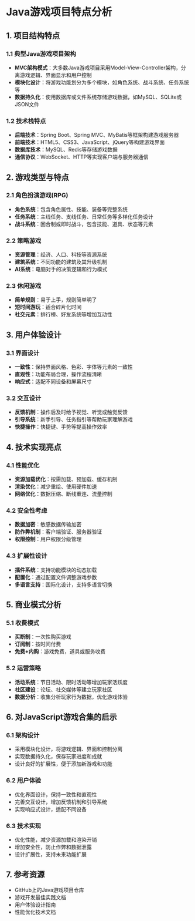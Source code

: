 # Java游戏项目特点分析

## 1. 项目结构特点

### 1.1 典型Java游戏项目架构
- **MVC架构模式**：大多数Java游戏项目采用Model-View-Controller架构，分离游戏逻辑、界面显示和用户控制
- **模块化设计**：将游戏功能划分为多个模块，如角色系统、战斗系统、任务系统等
- **数据持久化**：使用数据库或文件系统存储游戏数据，如MySQL、SQLite或JSON文件

### 1.2 技术栈特点
- **后端技术**：Spring Boot、Spring MVC、MyBatis等框架构建游戏服务器
- **前端技术**：HTML5、CSS3、JavaScript、jQuery等构建游戏界面
- **数据库技术**：MySQL、Redis等存储游戏数据
- **通信协议**：WebSocket、HTTP等实现客户端与服务器通信

## 2. 游戏类型与特点

### 2.1 角色扮演游戏(RPG)
- **角色系统**：包含角色属性、技能、装备等完整系统
- **任务系统**：主线任务、支线任务、日常任务等多样化任务设计
- **战斗系统**：回合制或即时战斗，包含技能、道具、状态等元素

### 2.2 策略游戏
- **资源管理**：经济、人口、科技等资源系统
- **建筑系统**：不同功能的建筑及其升级机制
- **AI系统**：电脑对手的决策逻辑和行为模式

### 2.3 休闲游戏
- **简单规则**：易于上手，规则简单明了
- **短时间游玩**：适合碎片化时间
- **社交元素**：排行榜、好友系统等增加互动性

## 3. 用户体验设计

### 3.1 界面设计
- **一致性**：保持界面风格、色彩、字体等元素的一致性
- **直观性**：功能布局合理，操作流程清晰
- **响应式**：适配不同设备和屏幕尺寸

### 3.2 交互设计
- **反馈机制**：操作后及时给予视觉、听觉或触觉反馈
- **引导系统**：新手引导、任务指引等帮助玩家理解游戏
- **快捷操作**：快捷键、手势等提高操作效率

## 4. 技术实现亮点

### 4.1 性能优化
- **资源加载优化**：按需加载、预加载、缓存机制
- **渲染优化**：减少重绘、使用硬件加速
- **网络优化**：数据压缩、断线重连、流量控制

### 4.2 安全性考虑
- **数据加密**：敏感数据传输加密
- **防作弊机制**：客户端验证、服务器验证
- **权限控制**：用户权限分级管理

### 4.3 扩展性设计
- **插件系统**：支持功能模块的动态加载
- **配置化**：通过配置文件调整游戏参数
- **多语言支持**：国际化设计，支持多语言切换

## 5. 商业模式分析

### 5.1 收费模式
- **买断制**：一次性购买游戏
- **订阅制**：按时间付费
- **免费+内购**：游戏免费，道具或服务收费

### 5.2 运营策略
- **活动系统**：节日活动、限时活动等增加玩家活跃度
- **社区建设**：论坛、社交媒体等建立玩家社区
- **数据分析**：收集分析玩家行为数据，优化游戏体验

## 6. 对JavaScript游戏合集的启示

### 6.1 架构设计
- 采用模块化设计，将游戏逻辑、界面和控制分离
- 实现数据持久化，保存玩家进度和成就
- 设计良好的扩展性，便于添加新游戏和功能

### 6.2 用户体验
- 优化界面设计，保持一致性和直观性
- 完善交互设计，增加反馈机制和引导系统
- 实现响应式设计，适配不同设备

### 6.3 技术实现
- 优化性能，减少资源加载和渲染开销
- 增加安全性，防止作弊和数据泄露
- 设计扩展性，支持未来功能扩展

## 7. 参考资源

- GitHub上的Java游戏项目仓库
- 游戏开发最佳实践文档
- 用户体验设计指南
- 性能优化技术文档